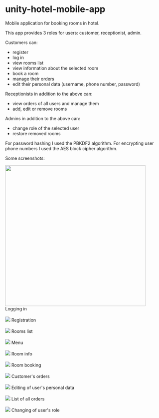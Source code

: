 # unity-hotel-mobile-app
Mobile application for booking rooms in hotel.

This app provides 3 roles for users: customer, receptionist, admin.

Customers can:
- register
- log in
- view rooms list
- view information about the selected room
- book a room
- manage their orders
- edit their personal data (username, phone number, password)

Receptionists in addition to the above can:
- view orders of all users and manage them
- add, edit or remove rooms

Admins in addition to the above can:
- change role of the selected user
- restore removed rooms

For password hashing I used the PBKDF2 algorithm.
For encrypting user phone numbers I used the AES block cipher algorithm.

Some screenshots:

<img src="Screenshots/logging_in.png" align="center" width="450px"/>
Logging in
<br/><br/>
<img src="Screenshots/registration.png"/>
Registration
<br/><br/>
<img src="Screenshots/rooms_list.png"/>
Rooms list
<br/><br/>
<img src="Screenshots/menu.png"/>
Menu
<br/><br/>
<img src="Screenshots/room_info.png"/>
Room info
<br/><br/>
<img src="Screenshots/booking.png"/>
Room booking
<br/><br/>
<img src="Screenshots/customer_orders.png"/>
Customer's orders
<br/><br/>
<img src="Screenshots/edit_data.png"/>
Editing of user's personal data
<br/><br/>
<img src="Screenshots/all_orders.png"/>
List of all orders
<br/><br/>
<img src="Screenshots/role_change.png"/>
Changing of user's role
<br/><br/>